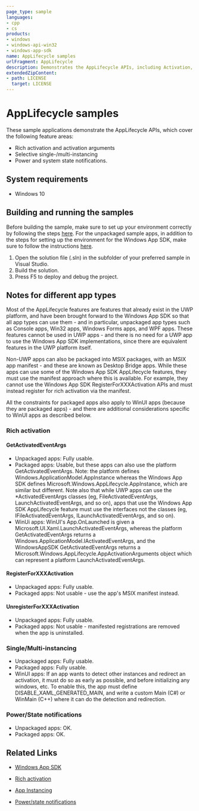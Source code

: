 ```yaml
---
page_type: sample
languages:
- cpp
- cs
products:
- windows
- windows-api-win32
- windows-app-sdk
name: AppLifecycle samples
urlFragment: AppLifecycle
description: Demonstrates the AppLifecycle APIs, including Activation, Instancing, State Notifications and Environment Variables.
extendedZipContent:
- path: LICENSE
  target: LICENSE
---
```


# AppLifecycle samples

These sample applications demonstrate the AppLifecycle APIs, which cover the following feature areas:

- Rich activation and activation arguments
- Selective single-/multi-instancing
- Power and system state notifications.

## System requirements

* Windows 10

## Building and running the samples

Before building the sample, make sure to set up your environment correctly by following the steps [here](https://docs.microsoft.com/windows/apps/windows-app-sdk/set-up-your-development-environment). For the unpackaged sample apps, in addition to the steps for setting up the environment for the Windows App SDK, make sure to follow the instructions [here](https://docs.microsoft.com/windows/apps/windows-app-sdk/deploy-unpackaged-apps).

1. Open the solution file (.sln) in the subfolder of your preferred sample in Visual Studio.
2. Build the solution.
3. Press F5 to deploy and debug the project.

## Notes for different app types

Most of the AppLifecycle features are features that already exist in the UWP platform, and have been brought forward to the Windows App SDK so that all app types can use them - and in particular, unpackaged app types such as Console apps, Win32 apps, Windows Forms apps, and WPF apps. These features cannot be used in UWP apps - and there is no need for a UWP app to use the Windows App SDK implementations, since there are equivalent features in the UWP platform itself.

Non-UWP apps can also be packaged into MSIX packages, with an MSIX app manifest - and these are known as Desktop Bridge apps. While these apps can use some of the Windows App SDK AppLifecycle features, they must use the manifest approach where this is available. For example, they cannot use the Windows App SDK RegisterForXXXActivation APIs and must instead register for rich activation via the manifest.

All the constraints for packaged apps also apply to WinUI apps (because they are packaged apps) - and there are additional considerations specific to WinUI apps as described below.

### Rich activation

#### GetActivatedEventArgs

- Unpackaged apps: Fully usable.
- Packaged apps: Usable, but these apps can also use the platform GetActivatedEventArgs. Note: the platform defines Windows.ApplicationModel.AppInstance whereas the Windows App SDK defines Microsoft.Windows.AppLifecycle.AppInstance, which are similar but different. Note also that while UWP apps can use the *ActivatedEventArgs classes (eg, FileActivatedEventArgs, LaunchActivatedEventArgs, and so on), apps that use the Windows App SDK AppLifecycle feature must use the interfaces not the classes (eg, IFileActivatedEventArgs, ILaunchActivatedEventArgs, and so on).
- WinUi apps: WinUI's App.OnLaunched is given a Microsoft.UI.Xaml.LaunchActivatedEventArgs, whereas the platform GetActivatedEventArgs returns a Windows.ApplicationModel.IActivatedEventArgs, and the WindowsAppSDK GetActivatedEventArgs returns a Microsoft.Windows.AppLifecycle.AppActivationArguments object which can represent a platform LaunchActivatedEventArgs.

#### RegisterForXXXActivation

- Unpackaged apps: Fully usable.
- Packaged apps: Not usable - use the app's MSIX manifest instead.

#### UnregisterForXXXActivation

- Unpackaged apps: Fully usable.
- Packaged apps: Not usable - manifested registrations are removed when the app is uninstalled.

### Single/Multi-instancing

- Unpackaged apps: Fully usable.
- Packaged apps: Fully usable.
- WinUI apps: If an app wants to detect other instances and redirect an activation, it must do so as early as possible, and before initializing any windows, etc. To enable this, the app must define DISABLE_XAML_GENERATED_MAIN, and write a custom Main (C#) or WinMain (C++) where it can do the detection and redirection.

### Power/State notifications

- Unpackaged apps: OK.
- Packaged apps: OK.

## Related Links

- [Windows App SDK](https://docs.microsoft.com/windows/apps/windows-app-sdk/)

- [Rich activation](https://docs.microsoft.com/en-us/windows/apps/windows-app-sdk/applifecycle/applifecycle-rich-activation)

- [App Instancing](https://docs.microsoft.com/en-us/windows/apps/windows-app-sdk/applifecycle/applifecycle-instancing)

- [Power/state notifications](https://docs.microsoft.com/en-us/windows/apps/windows-app-sdk/applifecycle/applifecycle-power)

  

  
